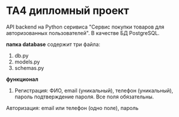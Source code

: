 # TA4 дипломный проект

API backend на Python серивиса "Сервис покупки товаров для авторизованных пользователей". 
В качестве БД PostgreSQL. 
 
**папка database**
содержит три файла: 
1. db.py
2. models.py
3. schemas.py

**функционал**

1. Регистрация:
ФИО, 
email (уникальный), 
телефон (уникальный), 
пароль
подтверждение пароля.
Все поля обязательны.


   

Авторизация: email или телефон (одно поле), пароль



 


